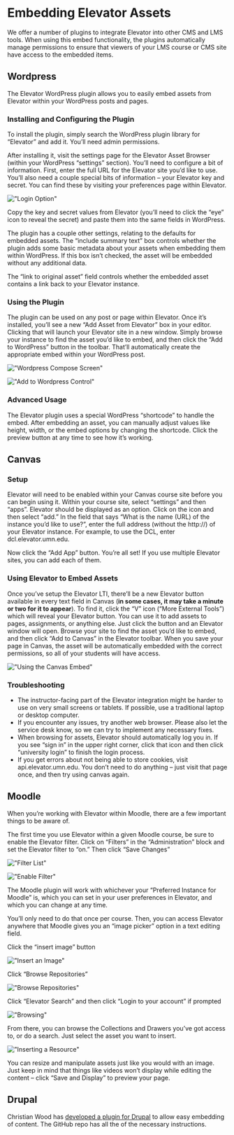 # Embedding Elevator Assets

We offer a number of plugins to integrate Elevator into other CMS and LMS tools. When using this embed functionality, the plugins automatically manage permissions to ensure that viewers of your LMS course or CMS site have access to the embedded items. 

## Wordpress

The Elevator WordPress plugin allows you to easily embed assets from Elevator within your WordPress posts and pages.

### Installing and Configuring the Plugin

To install the plugin, simply search the WordPress plugin library for “Elevator” and add it. You’ll need admin permissions.

After installing it, visit the settings page for the Elevator Asset Browser (within your WordPress “settings” section).  You’ll need to configure a bit of information.  First, enter the full URL for the Elevator site you’d like to use. You’ll also need a couple special bits of information – your Elevator key and secret.  You can find these by visiting your preferences page within Elevator.

!["Login Option"](./login.png)

Copy the key and secret values from Elevator (you’ll need to click the “eye” icon to reveal the secret) and paste them into the same fields in WordPress.

The plugin has a couple other settings, relating to the defaults for embedded assets.  The “include summary text” box controls whether the plugin adds some basic metadata about your assets when embedding them within WordPress.  If this box isn’t checked, the asset will be embedded without any additional data.

The “link to original asset” field controls whether the embedded asset contains a link back to your Elevator instance.

### Using the Plugin

The plugin can be used on any post or page within Elevator.  Once it’s installed, you’ll see a new “Add Asset from Elevator” box in your editor.  Clicking that will launch your Elevator site in a new window.  Simply browse your instance to find the asset you’d like to embed, and then click the “Add to WordPress” button in the toolbar.  That’ll automatically create the appropriate embed within your WordPress post.

!["Wordpress Compose Screen"](./wp-compose.png)

!["Add to Wordpress Control"](./wp-add.png)

### Advanced Usage

The Elevator plugin uses a special WordPress “shortcode” to handle the embed.  After embedding an asset, you can manually adjust values like height, width, or the embed options by changing the shortcode.  Click the preview button at any time to see how it’s working.


## Canvas

### Setup

Elevator will need to be enabled within your Canvas course site before you can begin using it.  Within your course site, select “settings” and then “apps”. Elevator should be displayed as an option.  Click on the icon and then select “add.” In the field that says “What is the name (URL) of the instance you’d like to use?”, enter the full address (without the http://) of your Elevator instance. For example, to use the DCL, enter dcl.elevator.umn.edu.

Now click the “Add App” button.  You’re all set!  If you use multiple Elevator sites, you can add each of them.

### Using Elevator to Embed Assets

Once you’ve setup the Elevator LTI, there’ll be a new Elevator button available in every text field in Canvas (**in some cases, it may take a minute or two for it to appear**).  To find it, click the “V” icon (“More External Tools”) which will reveal your Elevator button.  You can use it to add assets to pages, assignments, or anything else. Just click the button and an Elevator window will open.  Browse your site to find the asset you’d like to embed, and then click “Add to Canvas” in the Elevator toolbar. When you save your page in Canvas, the asset will be automatically embedded with the correct permissions, so all of your students will have access.

!["Using the Canvas Embed"](./canvas-animation.gif)

### Troubleshooting

* The instructor-facing part of the Elevator integration might be harder to use on very small screens or tablets.  If possible, use a traditional laptop or desktop computer.
* If you encounter any issues, try another web browser.  Please also let the service desk know, so we can try to implement any necessary fixes.
* When browsing for assets, Elevator should automatically log you in.  If you see “sign in” in the upper right corner, click that icon and then click “university login” to finish the login process.
* If you get errors about not being able to store cookies, visit api.elevator.umn.edu.  You don’t need to do anything – just visit that page once, and then try using canvas again.

## Moodle

When you’re working with Elevator within Moodle, there are a few important things to be aware of.

The first time you use Elevator within a given Moodle course, be sure to enable the Elevator filter.  Click on “Filters” in the “Administration” block and set the Elevator filter to “on.”  Then click “Save Changes”
 
 !["Filter List"](./moodle-filters.png)

!["Enable  Filter"](./moodle-enable-filter.png)



The Moodle plugin will work with whichever your “Preferred Instance for Moodle” is, which you can set in your user preferences in Elevator, and which you can change at any time.

You’ll only need to do that once per course.  Then, you can access Elevator anywhere that Moodle gives you an “image picker” option in a text editing field.

Click the “insert image” button

!["Insert an Image"](./moodle-insert.png)

Click “Browse Repositories”

!["Browse Repositories"](./moodle-browse.png)

Click “Elevator Search” and then click “Login to your account” if prompted

!["Browsing"](./moodle-browsing.png)

From there, you can browse the Collections and Drawers you’ve got access to, or do a search.  Just select the asset you want to insert.

!["Inserting a Resource"](./moodle-resource.png)

You can resize and manipulate assets just like you would with an image.  Just keep in mind that things like videos won’t display while editing the content – click “Save and Display” to preview your page.

## Drupal

Christian Wood has [developed a plugin for Drupal](https://github.umn.edu/extension-technology/elevator_drupal) to allow easy embedding of content. The GitHub repo has all the of the necessary instructions.